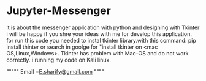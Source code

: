 # Jupyter-Messenger
it is about the messenger application with python and designing with Tkinter
i will be happy if you shre your ideas with me for develop this application.
for run this code you needed to instal tkinter library.with this command:
pip install thinter
or 
search in goolge for "install tkinter on <mac OS,Linux,Windows>.
Tkinter has problem with Mac-OS and do not work correctly.
i running my code on Kali linux.

"""""  Email =E.sharify@gmail.com  """"

